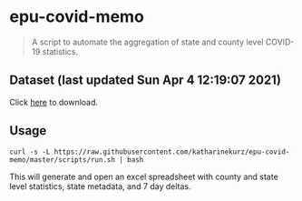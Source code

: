 # epu-covid-memo

> A script to automate the aggregation of state and county level COVID-19 statistics.

<!-- tmpl start -->

## Dataset (last updated Sun Apr  4 12:19:07 2021)

Click [here](https://covid-artifacts.s3.amazonaws.com/records/2021-4-4-12196-covid_artifact.xls) to download.

<!-- tmpl end -->

## Usage

```
curl -s -L https://raw.githubusercontent.com/katharinekurz/epu-covid-memo/master/scripts/run.sh | bash
```

This will generate and open an excel spreadsheet with county and state level statistics, state metadata, and 7 day deltas.